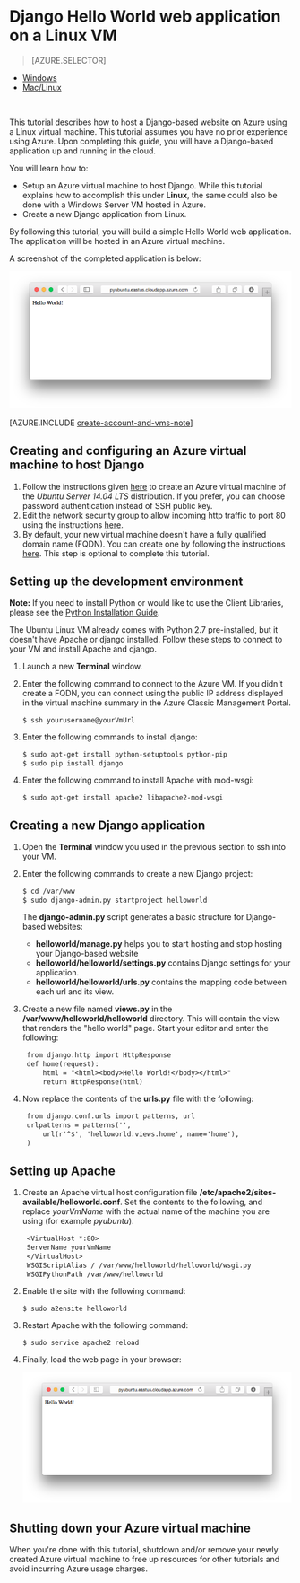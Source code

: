 <properties
    pageTitle="Python web app with Django on Linux | Azure"
    description="Learn how to host a Django-based web application on Azure using a Linux virtual machine."
    services="virtual-machines-linux"
    documentationcenter="python"
    author="huguesv"
    manager="wpickett"
    editor=""
    tags="azure-resource-manager" />
<tags
    ms.assetid="00ad4c2c-4316-4f9a-913f-f7f49b158db7"
    ms.service="virtual-machines-linux"
    ms.workload="web"
    ms.tgt_pltfrm="vm-linux"
    ms.devlang="python"
    ms.topic="article"
    ms.date="11/17/2015"
    wacn.date=""
    ms.author="huvalo" />

# Django Hello World web application on a Linux VM
> [AZURE.SELECTOR]
- [Windows](/documentation/articles/virtual-machines-windows-classic-python-django-web-app/)
- [Mac/Linux](/documentation/articles/virtual-machines-linux-python-django-web-app/)

<br>

This tutorial describes how to host a Django-based website on Azure using a Linux virtual machine. This tutorial assumes you have no prior experience using Azure. Upon completing this guide, you will have a Django-based application up and running in the cloud.

You will learn how to:

* Setup an Azure virtual machine to host Django. While this tutorial explains how to accomplish this under **Linux**, the same could also be done with a Windows Server VM hosted in Azure. 
* Create a new Django application from Linux.

By following this tutorial, you will build a simple Hello World web application. The application will be hosted in an Azure virtual machine.

A screenshot of the completed application is below:

![A browser window displaying the hello world page on Azure](./media/virtual-machines-linux-python-django-web-app/mac-linux-django-helloworld-browser.png)

[AZURE.INCLUDE [create-account-and-vms-note](../../includes/create-account-and-vms-note.md)]

## Creating and configuring an Azure virtual machine to host Django
1. Follow the instructions given [here](/documentation/articles/virtual-machines-linux-quick-create-portal/) to create an Azure virtual machine of the *Ubuntu Server 14.04 LTS* distribution.  If you prefer, you can choose password authentication instead of SSH public key.
2. Edit the network security group to allow incoming http traffic to port 80 using the instructions [here](/documentation/articles/virtual-networks-create-nsg-arm-pportal/).
3. By default, your new virtual machine doesn't have a fully qualified domain name (FQDN).  You can create one by following the instructions [here](/documentation/articles/virtual-machines-linux-portal-create-fqdn/).  This step is optional to complete this tutorial.

## <a id="setup"> </a>Setting up the development environment
**Note:** If you need to install Python or would like to use the Client Libraries, please see the [Python Installation Guide](/documentation/articles/python-how-to-install/).

The Ubuntu Linux VM already comes with Python 2.7 pre-installed, but it doesn't have Apache or django installed.  Follow these steps to connect to your VM and install Apache and django.

1. Launch a new **Terminal** window.
2. Enter the following command to connect to the Azure VM.  If you didn't create a FQDN, you can connect using the public IP address displayed in the virtual machine summary in the Azure Classic Management Portal.
   
       $ ssh yourusername@yourVmUrl
3. Enter the following commands to install django:
   
       $ sudo apt-get install python-setuptools python-pip
       $ sudo pip install django
4. Enter the following command to install Apache with mod-wsgi:
   
       $ sudo apt-get install apache2 libapache2-mod-wsgi

## Creating a new Django application
1. Open the **Terminal** window you used in the previous section to ssh into your VM.
2. Enter the following commands to create a new Django project:
   
       $ cd /var/www
       $ sudo django-admin.py startproject helloworld
   
    The **django-admin.py** script generates a basic structure for Django-based websites:
   
    * **helloworld/manage.py** helps you to start hosting and stop hosting your Django-based website
    * **helloworld/helloworld/settings.py** contains Django settings for your application.
    * **helloworld/helloworld/urls.py** contains the mapping code between each url and its view.
3. Create a new file named **views.py** in the **/var/www/helloworld/helloworld** directory. This will contain the view that renders the "hello world" page. Start your editor and enter the following:
   
        from django.http import HttpResponse
        def home(request):
            html = "<html><body>Hello World!</body></html>"
            return HttpResponse(html)
4. Now replace the contents of the **urls.py** file with the following:
   
        from django.conf.urls import patterns, url
        urlpatterns = patterns('',
            url(r'^$', 'helloworld.views.home', name='home'),
        )

## Setting up Apache
1. Create an Apache virtual host configuration file **/etc/apache2/sites-available/helloworld.conf**. Set the contents to the following, and replace *yourVmName* with the actual name of the machine you are using (for example *pyubuntu*).
   
        <VirtualHost *:80>
        ServerName yourVmName
        </VirtualHost>
        WSGIScriptAlias / /var/www/helloworld/helloworld/wsgi.py
        WSGIPythonPath /var/www/helloworld
2. Enable the site with the following command:
   
       $ sudo a2ensite helloworld
3. Restart Apache with the following command:
   
       $ sudo service apache2 reload
4. Finally, load the web page in your browser:
   
    ![A browser window displaying the hello world page on Azure](./media/virtual-machines-linux-python-django-web-app/mac-linux-django-helloworld-browser.png)

## Shutting down your Azure virtual machine
When you're done with this tutorial, shutdown and/or remove your newly created Azure virtual machine to free up resources for other tutorials and avoid incurring Azure usage charges.